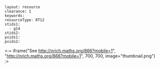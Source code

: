 ````
layout: resource
clearance: 1
keywords:
resourceType: RT12
stids1: 
  - g14
stids2:
pvids1:
pvids2:

````

<:= iframe("See http://nrich.maths.org/866?mobile=1", "http://nrich.maths.org/866?mobile=1", 700, 700, image="thumbnail.png") :>